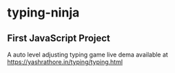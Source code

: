 # typing-ninja
## First JavaScript Project
A auto level adjusting typing game
live dema available at https://yashrathore.in/typing/typing.html
